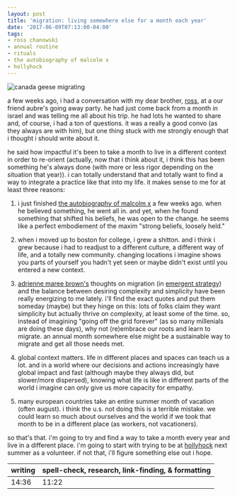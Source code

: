 ```yaml
---
layout: post
title: 'migration: living somewhere else for a month each year'
date: '2017-06-09T07:13:00-04:00'
tags:
- ross chanowski
- annual routine
- rituals
- the autobiography of malcolm x
- hollyhock
--- 
```


![canada geese migrating](http://birdnote.org/sites/default/files/15_-_discombobulated_canada_geese.jpg)

a few weeks ago, i had a conversation with my dear brother, [ross](https://twitter.com/Rchanowski), at a our friend aubre's going away party. he had just come back from a month in israel and was telling me all about his trip. he had lots he wanted to share and, of course, i had a ton of questions. it was a really a good convo (as they always are with him), but one thing stuck with me strongly enough that i thought i should write about it. 

he said how impactful it's been to take a month to live in a different context in order to re-orient (​actually, now that i think about it, i think this has been something he's always done (with more or less rigor depending on the situation that year)). i can totally understand that and totally want to find a way to integrate a practice like that into my life. it makes sense to me for at least three reasons:

1. i just finished [the autobiography of malcolm x](https://www.goodreads.com/book/show/92057.The_Autobiography_of_Malcolm_X?from_search=true) a few weeks ago. when he believed something, he went all in. and yet, when he found something that shifted his beliefs, he was open to the change. he seems like a perfect embodiement of the maxim "strong beliefs, loosely held." 

1. when i moved up to boston for college, i grew a shitton. and i think i grew because i had to readjust to a different culture, a different way of life, and a totally new community. changing locations i imagine shows you parts of yourself you hadn't yet seen or maybe didn't exist until you entered a new context.

1. [adrienne maree brown's](http://adriennemareebrown.net/) thoughts on migration (in [emergent strategy](https://www.goodreads.com/book/show/29633913-emergent-strategy)) and the balance between desiring complexity and simplicity have been really energizing to me lately. i'll find the exact quotes and put them someday (maybe) but they hinge on this: lots of folks claim they want simplicity but actually thrive on complexity, at least some of the time. so, instead of imagining "going off the grid forever" (as so many millenials are doing these days), why not (re)embrace our roots and learn to migrate. an annual month somewhere else might be a sustainable way to migrate and get all those needs met. 

1. global context matters. life in different places and spaces can teach us a lot. and in a world where our decisions and actions increasingly have global impact and fast (although maybe they always did, but slower/more dispersed), knowing what life is like in different parts of the world i imagine can only give us more capacity for empathy.

1. many european countries take an entire summer month of vacation (often august). i think the u.s. not doing this is a terrible mistake. we could learn so much about ourselves and the world if we took that month to be in a different place (as workers, not vacationers). 

so that's that. i'm going to try and find a way to take a month every year and live in a different place. i'm going to start with trying to be at [hollyhock](https://hollyhock.ca/) next summer as a volunteer. if not that, i'll figure something else out i hope. 

<table>
	<thead>
		<tr>
			<th>writing</th>
			<th>spell-check, research, link-finding, & formatting</th>
		</tr>
	</thead>
	<tbody>
		<tr>
			<td>14:36</td>
			<td>11:22</td>
		</tr>
	</tbody>
</table>